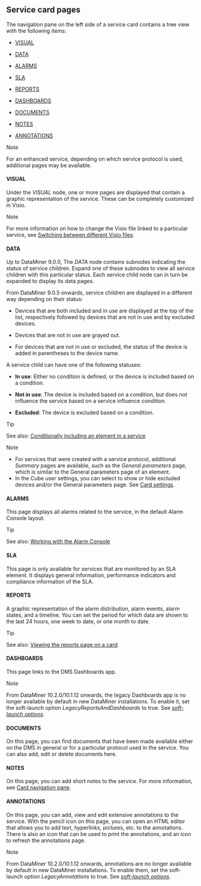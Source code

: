 ## Service card pages

The navigation pane on the left side of a service card contains a tree view with the following items:

- [VISUAL](#visual)

- [DATA](#data)

- [ALARMS](#alarms)

- [SLA](#sla)

- [REPORTS](#reports)

- [DASHBOARDS](#dashboards)

- [DOCUMENTS](#documents)

- [NOTES](#notes)

- [ANNOTATIONS](#annotations)

> [!NOTE]
> For an enhanced service, depending on which service protocol is used, additional pages may be available.

#### VISUAL

Under the *VISUAL* node, one or more pages are displayed that contain a graphic representation of the service. These can be completely customized in Visio.

> [!NOTE]
> For more information on how to change the Visio file linked to a particular service, see [Switching between different Visio files](../protocols/Managing_Visio_files_linked_to_protocols.md#switching-between-different-visio-files).

#### DATA

Up to DataMiner 9.0.0, The *DATA* node contains subnodes indicating the status of service children. Expand one of these subnodes to view all service children with this particular status. Each service child node can in turn be expanded to display its data pages.

From DataMiner 9.0.5 onwards, service children are displayed in a different way depending on their status:

- Devices that are both included and in use are displayed at the top of the list, respectively followed by devices that are not in use and by excluded devices.

- Devices that are not in use are grayed out.

- For devices that are not in use or excluded, the status of the device is added in parentheses to the device name.

A service child can have one of the following statuses:

- **In use**: Either no condition is defined, or the device is included based on a condition.

- **Not in use**: The device is included based on a condition, but does not influence the service based on a service influence condition.

- **Excluded**: The device is excluded based on a condition.

> [!TIP]
> See also:
> [Conditionally including an element in a service](Conditionally_including_an_element_in_a_service.md)

> [!NOTE]
> -  For services that were created with a service protocol, additional *Summary* pages are available, such as the *General parameters* page, which is similar to the General parameters page of an element.
> -  In the Cube user settings, you can select to show or hide excluded devices and/or the General parameters page. See [Card settings](../../part_1/GettingStarted/User_settings.md#card-settings).

#### ALARMS

This page displays all alarms related to the service, in the default Alarm Console layout.

> [!TIP]
> See also:
> [Working with the Alarm Console](../alarms/Working_with_the_Alarm_Console.md)

#### SLA

This page is only available for services that are monitored by an SLA element. It displays general information, performance indicators and compliance information of the SLA.

#### REPORTS

A graphic representation of the alarm distribution, alarm events, alarm states, and a timeline. You can set the period for which data are shown to the last 24 hours, one week to date, or one month to date.

> [!TIP]
> See also:
> [Viewing the reports page on a card](../../part_4/reporter/Viewing_the_reports_page_on_a_card.md)

#### DASHBOARDS

This page links to the DMS Dashboards app.

> [!NOTE]
> From DataMiner 10.2.0/10.1.12 onwards, the legacy Dashboards app is no longer available by default in new DataMiner installations. To enable it, set the soft-launch option *LegacyReportsAndDashboards* to true. See *[soft-launch options](https://community.dataminer.services/documentation/soft-launch-options/)*.

#### DOCUMENTS

On this page, you can find documents that have been made available either on the DMS in general or for a particular protocol used in the service. You can also add, edit or delete documents here.

#### NOTES

On this page, you can add short notes to the service. For more information, see [Card navigation pane](../../part_1/GettingStarted/Working_with_cards_in_DataMiner_Cube.md#card-navigation-pane).

#### ANNOTATIONS

On this page, you can add, view and edit extensive annotations to the service. With the pencil icon on this page, you can open an HTML editor that allows you to add text, hyperlinks, pictures, etc. to the annotations. There is also an icon that can be used to print the annotations, and an icon to refresh the annotations page.

> [!NOTE]
> From DataMiner 10.2.0/10.1.12 onwards, annotations are no longer available by default in new DataMiner installations. To enable them, set the soft-launch option *LegacyAnnotations* to true. See *[soft-launch options](https://community.dataminer.services/documentation/soft-launch-options/)*.
>
